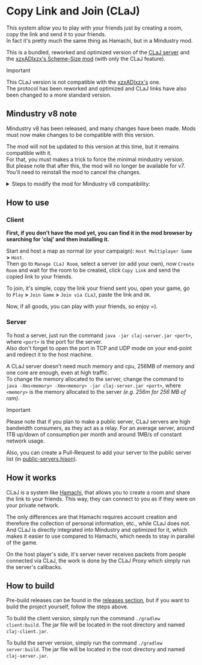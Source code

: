 # Copy Link and Join (CLaJ)
This system allow you to play with your friends just by creating a room, copy the link and send it to your friends. <br>
In fact it's pretty much the same thing as Hamachi, but in a Mindustry mod.

This is a bundled, reworked and optimized version of the [CLaJ server](https://github.com/xzxADIxzx/Copy-Link-and-Join) and the [xzxADIxzx's Scheme-Size mod](https://github.com/xzxADIxzx/Scheme-Size) (with only the CLaJ feature).

> [!IMPORTANT]
> This CLaJ version is not compatible with the [xzxADIxzx's](https://github.com/xzxADIxzx) one. <br>
> The protocol has been reworked and optimized and CLaJ links have also been changed to a more standard version.


## Mindustry v8 note
Mindustry v8 has been released, and many changes have been made. Mods must now make changes to be compatible with this version.

The mod will not be updated to this version at this time, but it remains compatible with it. <br>
For that, you must makes a trick to force the minimal mindustry version. <br>
But please note that after this, the mod will no longer be available for v7. You'll need to reinstall the mod to cancel the changes.
<details>
  <summary>Steps to modify the mod for Mindustry v8 compatibility:</summary>
  
  First, open the mods folder. You can open it from the ``Mods`` menu, click on any mod you have, and then click ``Open Folder``. After that close your game. <br>
  Look for a file named ``claj-client.jar``, ``xpdustryclaj.zip`` or ``xpdustryclaj-v2.zip``, and open it with an archive tool like 7-zip, or extract the file. <br>
  Next, edit the file ``mod.hjson`` by replacing the line ``minGameVersion`` with ``minGameVersion: "147"``. *(for 7-zip: ``Right Click`` and ``Edit``)* <br>
  Then save the file, close it, accept changes for 7-zip, or re-zipping it. <br>
  If all goes well, when you restart your game (Mindustry v8 version), the mod will be available.
  
  ---

  Another method is to clone the repository, replace the line ``minGameVersion`` with ``minGameVersion: "147"`` in the file ``mod.hjson``, compile the mod *(see [#how-to-build](#how-to-build))*, and then copy the jar file into the mod directory.
</details>


## How to use
### Client
**First, if you don't have the mod yet, you can find it in the mod browser by searching for 'claj' and then installing it.**

Start and host a map as normal (or your campaign): ``Host Multiplayer Game`` **>** ``Host``. <br>
Then go to ``Manage CLaJ Room``, select a server (or add your own), now ``Create Room`` and wait for the room to be created, click ``Copy Link`` and send the copied link to your friends.

To join, it's simple, copy the link your friend sent you, open your game, go to ``Play`` **>** ``Join Game`` **>** ``Join via CLaJ``, paste the link and ``OK``.

Now, if all goods, you can play with your friends, so enjoy =).


### Server
To host a server, just run the command ``java -jar claj-server.jar <port>``, where ``<port>`` is the port for the server. <br>
Also don't forget to open the port in TCP and UDP mode on your end-point and redirect it to the host machine.

A CLaJ server doesn't need much memory and cpu, 256MB of memory and one core are enough, even at high traffic.<br>
To change the memory allocated to the server, change the command to ``java -Xms<memory> -Xmx<memory> -jar claj-server.jar <port>``, where ``<memory>`` is the memory allocated to the server *(e.g. 256m for 256 MB of ram)*.

> [!IMPORTANT]
> Please note that if you plan to make a public server, CLaJ servers are high bandwidth consumers, as they act as a relay. For an average server, around 1TB up/down of consumption per month and around 1MB/s of constant network usage.
>
> Also, you can create a Pull-Request to add your server to the public server list (in [public-servers.hjson](https://github.com/xpdustry/claj/blob/main/public-servers.hjson)).


## How it works
CLaJ is a system like [Hamachi](https://vpn.net/), that allows you to create a room and share the link to your friends. This way, they can connect to you as if they were on your private network.

The only differences are that Hamachi requires account creation and therefore the collection of personal information, etc., while CLaJ does not. And CLaJ is directly integrated into Mindustry and optimized for it, which makes it easier to use compared to Hamachi, which needs to stay in parallel of the game.

On the host player's side, it's server never receives packets from people connected via CLaJ, the work is done by the CLaJ Proxy which simply run the server's callbacks.


## How to build
Pre-build releases can be found in the [releases section](https://github.com/Xpdustry/claj/releases), but if you want to build the project yourself, follow the steps above.

To build the client version, simply run the command ``./gradlew client:build``. The jar file will be located in the root directory and named ``claj-client.jar``.

To build the server version, simply run the command ``./gradlew server:build``. The jar file will be located in the root directory and named ``claj-server.jar``.
